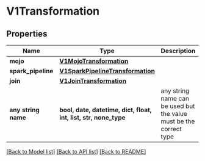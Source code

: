 # V1Transformation


## Properties
Name | Type | Description | Notes
------------ | ------------- | ------------- | -------------
**mojo** | [**V1MojoTransformation**](V1MojoTransformation.md) |  | [optional] 
**spark_pipeline** | [**V1SparkPipelineTransformation**](V1SparkPipelineTransformation.md) |  | [optional] 
**join** | [**V1JoinTransformation**](V1JoinTransformation.md) |  | [optional] 
**any string name** | **bool, date, datetime, dict, float, int, list, str, none_type** | any string name can be used but the value must be the correct type | [optional]

[[Back to Model list]](../README.md#documentation-for-models) [[Back to API list]](../README.md#documentation-for-api-endpoints) [[Back to README]](../README.md)


